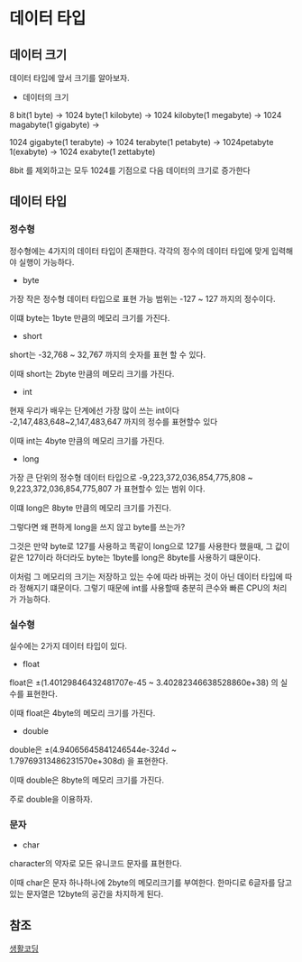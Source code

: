 # 데이터 타입

## 데이터 크기

데이터 타입에 앞서 크기를 알아보자.

- 데이터의 크기

8 bit(1 byte) -> 1024 byte(1 kilobyte) -> 1024 kilobyte(1 megabyte) -> 1024 magabyte(1 gigabyte) -> 

1024 gigabyte(1 terabyte) -> 1024 terabyte(1 petabyte) -> 1024petabyte 1(exabyte) -> 1024 exabyte(1 zettabyte) 

8bit 를 제외하고는 모두 1024를 기점으로 다음 데이터의 크기로 증가한다

## 데이터 타입

### 정수형

정수형에는 4가지의 데이터 타입이 존재한다. 각각의 정수의 데이터 타입에 맞게 입력해야 실행이 가능하다.

- byte
 
 가장 작은 정수형 데이터 타입으로 표현 가능 범위는 -127 ~ 127 까지의 정수이다.

  이떄 byte는 1byte 만큼의 메모리 크기를 가진다.

- short

short는 -32,768 ~ 32,767 까지의 숫자를 표현 할 수 있다.

 이때 short는 2byte 만큼의 메모리 크기를 가진다.

- int

현재 우리가 배우는 단계에선 가장 많이 쓰는 int이다 -2,147,483,648~2,147,483,647 까지의 정수를 표현할수 있다

 이때 int는 4byte 만큼의 메모리 크기를 가진다. 

- long

가장 큰 단위의 정수형 데이터 타입으로 -9,223,372,036,854,775,808 ~ 9,223,372,036,854,775,807 가 표현할수 있는 범위 이다.

 이떄 long은 8byte 만큼의 메모리 크기를 가진다.
 
 

 그렇다면 왜 편하게 long을 쓰지 않고 byte를 쓰는가?
 
 

 그것은 만약 byte로 127를 사용하고 똑같이 long으로 127를 사용한다 했을때, 그 값이 같은 127이라 하더라도 byte는 1byte를 long은 8byte를 사용하기 떄문이다.

이처럼 그 메모리의 크기는 저장하고 있는 수에 따라 바뀌는 것이 아닌 데이터 타입에 따라 정해지기 떄문이다. 그렇기 때문에 int를 사용할때 충분히 큰수와 빠른 CPU의 처리가 가능하다.

### 실수형

실수에는 2가지 데이터 타입이 있다.

- float

float은 ±(1.40129846432481707e-45 ~ 3.40282346638528860e+38) 의 실수를 표현한다.

 이때 float은 4byte의 메모리 크기를 가진다.

 - double

double은 ±(4.94065645841246544e-324d ~ 1.79769313486231570e+308d) 을 표현한다.

이때 double은 8byte의 메모리 크기를 가진다.

주로 double을 이용하자.

### 문자

- char

character의 약자로 모든 유니코드 문자를 표현한다.

 이때 char은 문자 하나하나에 2byte의 메모리크기를 부여한다. 한마디로 6글자를 담고있는 문자열은 12byte의 공간을 차지하게 된다.

 ## 참조
 [생활코딩](https://opentutorials.org/course/1223/5375) 






